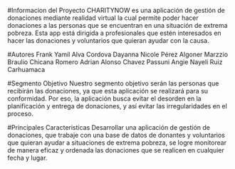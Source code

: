 #Informacion del Proyecto
CHARITYNOW es una aplicación de gestión de donaciones mediante realidad virtual la cual permite poder hacer donaciones a las personas que se encuentran en una situación de extrema pobreza. Esta app está dirigida a profesionales que estén interesados en hacer las donaciones y voluntarios que quieran ayudar con la causa. 

#Autores
Frank Yamil Alva Cordova
Dayanna Nicole Pérez Algoner
Marzzio Braulio Chicana Romero
Adrian Alonso Chavez Passuni
Angie Nayeli Ruiz Carhuamaca

#Segmento Objetivo
Nuestro segmento objetivo serán las personas que recibirán las donaciones, ya que esta aplicación se realizará para su conformidad. Por eso, la aplicación busca evitar el desorden en la planificación y entrega de donaciones, y así evitar las irregularidades en el proceso.

#Principales Caracteristicas
Desarrollar una aplicación de gestión de donaciones, que trabaje con una base de datos de donantes y voluntarios que quieran ayudar a situaciones de extrema pobreza, se logre monitorear de manera eficaz y ordenada las donaciones que se realicen en cualquier fecha y lugar. 